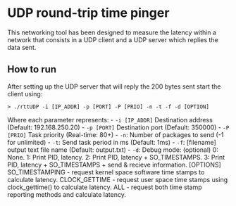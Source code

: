 # UDP round-trip time pinger
This networking tool has been designed to measure the latency within a network that consists in a UDP client and a UDP server which replies the data sent.

## How to run
After setting up the UDP server that will reply the 200 bytes sent start the client using:

```shell
> ./rttUDP -i [IP_ADDR] -p [PORT] -P [PRIO] -n -t -f -d [OPTION]
```
Where each parameter represents:
		 - `-i [IP_ADDR]` Destination address (Default: 192.168.250.20)
		 - `-p [PORT]` Destination port (Default: 350000)
		 - `-P [PRIO]` Task priority (Real-time: 80+)
		 - `-n`: Number of packages to send (-1 for unlimited)
		 - `-t`: Send task period in ms (Default: 1ms)
		 - `-f`: [filename] output text file name (Default: output.txt)
		 - `-d`: Debug mode: (optional)
		    	0: None.
			    1: Print PID, latency.
        	2: Print PID, latency + SO_TIMESTAMPS.
		      3: Print PID, latency + SO_TIMESTAMPS + send & recieve information.
     [OPTIONS]
          SO_TIMESTAMPING - request kernel space software time stamps to calculate latency.
		      CLOCK_GETTIME - request user space time stamps using clock_gettime() to calculate latency.
	        ALL - request both time stamp reporting methods and calculate latency.
      
